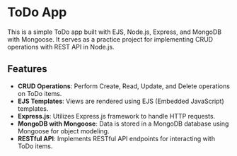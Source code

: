 # ToDo App

This is a simple ToDo app built with EJS, Node.js, Express, and MongoDB with Mongoose. It serves as a practice project for implementing CRUD operations with REST API in Node.js.

## Features

- **CRUD Operations**: Perform Create, Read, Update, and Delete operations on ToDo items.
- **EJS Templates**: Views are rendered using EJS (Embedded JavaScript) templates.
- **Express.js**: Utilizes Express.js framework to handle HTTP requests.
- **MongoDB with Mongoose**: Data is stored in a MongoDB database using Mongoose for object modeling.
- **RESTful API**: Implements RESTful API endpoints for interacting with ToDo items.



